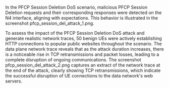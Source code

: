 In the PFCP Session Deletion DoS scenario, malicious PFCP Session Deletion requests and their corresponding responses were detected on the N4 interface, aligning with expectations. This behavior is illustrated in the screenshot pfcp_session_del_attack_1.png.

To assess the impact of the PFCP Session Deletion DoS attack and generate realistic network traces, 50 benign UEs were actively establishing HTTP connections to popular public websites throughout the scenario. The data plane network trace reveals that as the attack duration increases, there is a noticeable rise in TCP retransmissions and packet losses, leading to a complete disruption of ongoing communications. The screenshot pfcp_session_del_attack_2.png captures an extract of the network trace at the end of the attack, clearly showing TCP retransmissions, which indicate the successful disruption of UE connections to the data network's web servers.
